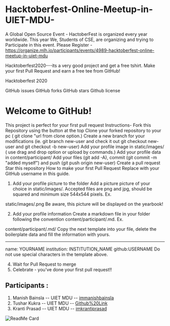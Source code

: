 # Hacktoberfest-Online-Meetup-in-UIET-MDU-
A Global Open Source Event - HactoberFest is organized every year worldwide. This year We, Students of CSE, are organizing and trying to Participate in this event.  Please Register - https://organize.mlh.io/participants/events/4989-hacktoberfest-online-meetup-in-uiet-mdu

Hacktoberfest2020---its a very good project and get a free tshirt.
Make your first Pull Request and earn a free tee from GitHub!

Hacktoberfest 2020

GitHub issues GitHub forks GitHub stars Github license

# Welcome to GitHub!
This project is perfect for your first pull request
Instructions-
Fork this Repository using the button at the top
Clone your forked repository to your pc ( git clone "url from clone option.)
Create a new branch for your modifications (ie. git branch new-user and check it out git checkout new-user and git checkout -b new-user)
Add your profile image in static/images/ ( use drag and drop option or upload by commands.)
Add your profile data in content/participant/
Add your files (git add -A), commit (git commit -m "added myself") and push (git push origin new-user)
Create a pull request
Star this repository
How to make your first Pull Request
Replace <YOUR-USERNAME> with your GitHub username in this guide.

1. Add your profile picture to the folder
Add a picture picture of your choice in static/images/. Accepted files are png and jpg, should be squared and minimum size 544x544 pixels. Ex.

static/images/<YOUR-USERNAME>.png
Be aware, this picture will be displayed on the yearbook!

2. Add your profile information
Create a markdown file in your folder following the convention content/participant/<YOUR-USERNAME>.md. Ex.

content/participant/<YOUR-USERNAME>.md/
Copy the next template into your file, delete the boilerplate data and fill the information with yours.

---
name: YOURNAME
institution: INSTITUTION_NAME
github:USERNAME
Do not use special characters in the template above.

4. Wait for Pull Request to merge
5. Celebrate - you've done your first pull request!!


## Participants :
1. Manish Bainsla -- UIET MDU -- <a href="https://github.com/immanishbainsla/">immanishbainsla</a>
2. Tushar Kukra -- UIET MDU -- <a href="https://github.com/MaverickTK/">Github%20Link</a>
3. Kranti Prasad -- UIET MDU -- <a href="https://github.com/imkrantiprasad/">imkrantiprasad</a>

![ReadMe Card](https://github-readme-stats.vercel.app/api/pin/?username=akshaykumar23399&repo=Hacktoberfest-Online-Meetup-in-UIET-MDU-&theme=radical)
